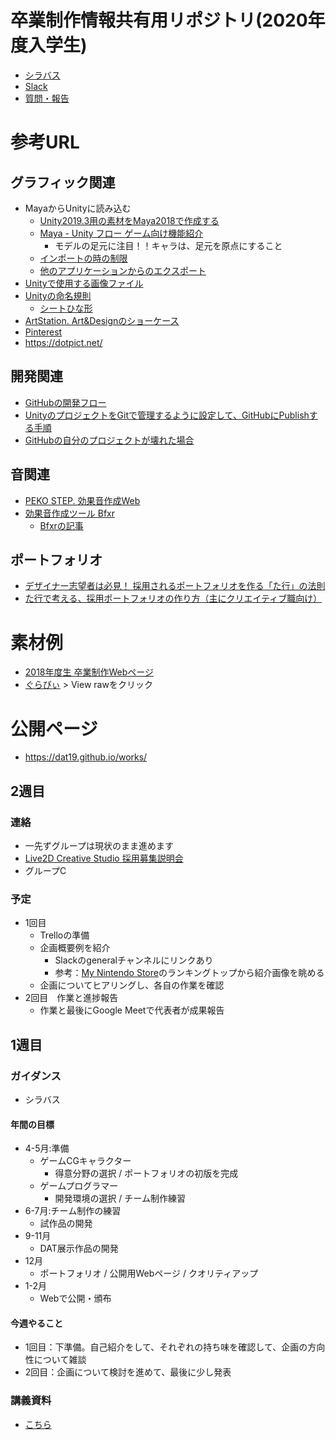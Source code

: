 # 卒業制作情報共有用リポジトリ(2020年度入学生)
- [シラバス](https://drive.google.com/file/d/1OscKRckGEShaKAr6ub7L2oVPcwJbAZ9F/view?usp=sharing)
- [Slack](https://datgm20.slack.com)
- [質問・報告](https://meet.google.com/wzp-yrcx-drx)

# 参考URL

## グラフィック関連
- MayaからUnityに読み込む
  - [Unity2019.3用の素材をMaya2018で作成する](https://docs.google.com/document/d/1zCH_7f2IZZg361Lfu11oDT0pEKv0dbWFvMrKpOBpWKE/)
  - [Maya - Unity フロー ゲーム向け機能紹介](https://area.autodesk.jp/movie/unity-autodesk-game-pipeline/14.html)
    - モデルの足元に注目！！キャラは、足元を原点にすること
  - [インポートの時の制限](https://docs.unity3d.com/ja/2018.4/Manual/HOWTO-ImportObjectsFrom3DApps.html)
  - [他のアプリケーションからのエクスポート](https://docs.unity3d.com/ja/2018.4/Manual/HOWTO-exportFBX.html)
- [Unityで使用する画像ファイル](https://docs.google.com/document/d/1KxhV1sL614Ui90LyaXOegaEkIFTg6c6eTam_ntYZl34/)
- [Unityの命名規則](http://am1tanaka.hatenablog.com/entry/2019/12/06/101055)
  - [シートひな形](https://docs.google.com/spreadsheets/d/1MV--pg9RYgMXMCftDIoX7AJAxXn95eMiCc0f8-SL5U8/)
- [ArtStation. Art&Designのショーケース](https://www.artstation.com/)
- [Pinterest](https://www.pinterest.jp/)
- https://dotpict.net/

## 開発関連
- [GitHubの開発フロー](https://sketchboard.me/LBSAHzZ8ynEE)
- [UnityのプロジェクトをGitで管理するように設定して、GitHubにPublishする手順](https://github.com/dat19/gp1/blob/master/github-unity.md)
- [GitHubの自分のプロジェクトが壊れた場合](https://docs.google.com/document/d/1HlV70sEMS8G3eLAD6YMuIObY7hei7YdaXKObGV9EpYg/)

## 音関連
- [PEKO STEP. 効果音作成Web](https://www.peko-step.com/tool/soundeffect/)
- [効果音作成ツール Bfxr](https://www.bfxr.net/)
  - [Bfxrの記事](http://inter-high-blog.unity3d.jp/2017/08/09/bfxr/)

## ポートフォリオ
- [デザイナー志望者は必見！ 採用されるポートフォリオを作る「た行」の法則](https://www.e-aidem.com/ch/jimocoro/entry/otakana01)
- [た行で考える、採用ポートフォリオの作り方（主にクリエイティブ職向け）](https://note.com/jyushok/n/n39429686354a)


# 素材例
- [2018年度生 卒業制作Webページ](https://dat18.github.io/works/)
- [ぐらびぃ](https://github.com/dat19/sotsusei/blob/master/Resources/Graviy.unitypackage) > View rawをクリック


# 公開ページ
- https://dat19.github.io/works/


## 2週目
### 連絡
- 一先ずグループは現状のまま進めます
- [Live2D Creative Studio 採用募集説明会](https://www.live2d.jp/news/cs_seminar_202104/?utm_source=Cubism+3+Editor+Download+JP&utm_campaign=7a97c57abb-EMAIL_CAMPAIGN_2018_02_22_COPY_01&utm_medium=email&utm_term=0_2bb79c10a6-7a97c57abb-17250555)
- グループC

### 予定
- 1回目
  - Trelloの準備
  - 企画概要例を紹介
    - Slackのgeneralチャンネルにリンクあり
    - 参考：[My Nintendo Store](https://store-jp.nintendo.com/)のランキングトップから紹介画像を眺める
  - 企画についてヒアリングし、各自の作業を確認
- 2回目　作業と進捗報告
  - 作業と最後にGoogle Meetで代表者が成果報告

## 1週目
### ガイダンス
- シラバス

#### 年間の目標
- 4-5月:準備
  - ゲームCGキャラクター
    - 得意分野の選択 / ポートフォリオの初版を完成
  - ゲームプログラマー
    - 開発環境の選択 / チーム制作練習
- 6-7月:チーム制作の練習
    - 試作品の開発
- 9-11月
  - DAT展示作品の開発
- 12月
  - ポートフォリオ / 公開用Webページ / クオリティアップ
- 1-2月
  - Webで公開・頒布

#### 今週やること
- 1回目：下準備。自己紹介をして、それぞれの持ち味を確認して、企画の方向性について雑談
- 2回目：企画について検討を進めて、最後に少し発表

### 講義資料
- [こちら](https://github.com/datgm20/sotsusei/blob/main/01.md)

